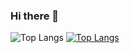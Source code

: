 ### Hi there 👋
![Top Langs](https://github-readme-stats.vercel.app/api/top-langs/?username=ekaterinagorbunova&hide_progress=true)
[![Top Langs](https://github-readme-stats.vercel.app/api/top-langs/?username=ekaterinagorbunova)](https://github.com/anuraghazra/github-readme-stats)
<!--
**EkaterinaGorbunova/ekaterinagorbunova** is a ✨ _special_ ✨ repository because its `README.md` (this file) appears on your GitHub profile.

Here are some ideas to get you started:

- 🔭 I’m currently working on ...
- 🌱 I’m currently learning ...
- 👯 I’m looking to collaborate on ...
- 🤔 I’m looking for help with ...
- 💬 Ask me about ...
- 📫 How to reach me: ...
- 😄 Pronouns: ...
- ⚡ Fun fact: ...
-->
